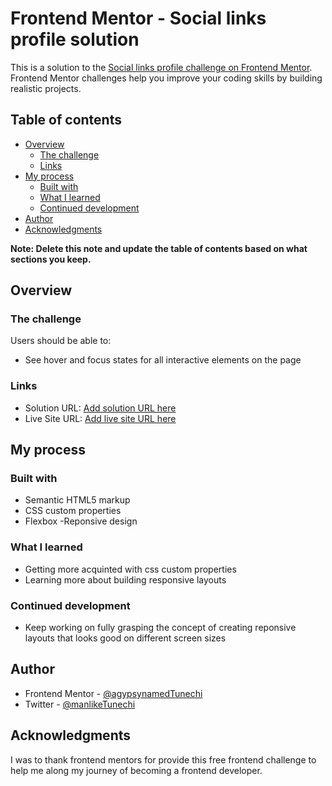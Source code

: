 # Frontend Mentor - Social links profile solution

This is a solution to the [Social links profile challenge on Frontend Mentor](https://www.frontendmentor.io/challenges/social-links-profile-UG32l9m6dQ). Frontend Mentor challenges help you improve your coding skills by building realistic projects. 

## Table of contents

- [Overview](#overview)
  - [The challenge](#the-challenge)
  - [Links](#links)
- [My process](#my-process)
  - [Built with](#built-with)
  - [What I learned](#what-i-learned)
  - [Continued development](#continued-development)
- [Author](#author)
- [Acknowledgments](#acknowledgments)

**Note: Delete this note and update the table of contents based on what sections you keep.**

## Overview

### The challenge

Users should be able to:

- See hover and focus states for all interactive elements on the page


### Links

- Solution URL: [Add solution URL here](https://github.com/agypsynamedTunechi/social-links.git)
- Live Site URL: [Add live site URL here](https://agpsynamedtunechi.github.io/social-links/)

## My process

### Built with

- Semantic HTML5 markup
- CSS custom properties
- Flexbox
-Reponsive design


### What I learned

- Getting more acquinted with css custom properties 
- Learning more about building responsive layouts


### Continued development

- Keep working on fully grasping the concept of creating reponsive layouts that looks good on different screen sizes


## Author

- Frontend Mentor - [@agypsynamedTunechi](https://www.frontendmentor.io/profile/agypsynamedTunechi)
- Twitter - [@manlikeTunechi](https://x.com/manlikeTunechi)



## Acknowledgments

I was to thank frontend mentors for provide this free frontend challenge to help me along my journey of becoming a frontend developer.
